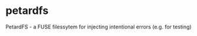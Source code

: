 petardfs
========

PetardFS - a FUSE filessytem for injecting intentional errors (e.g. for testing)
